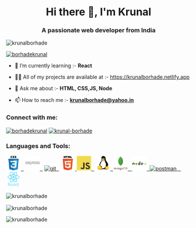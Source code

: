 <!-- ### Hi there 👋 -->

<!--
**KrunalBorhade/krunalborhade** is a ✨ _special_ ✨ repository because its `README.md` (this file) appears on your GitHub profile.

Here are some ideas to get you started:

- 🔭 I’m currently working on ...
- 🌱 I’m currently learning ...
- 👯 I’m looking to collaborate on ...
- 🤔 I’m looking for help with ...
- 💬 Ask me about ...
- 📫 How to reach me: ...
- 😄 Pronouns: ...
- ⚡ Fun fact: ...
-->


<h1 align="center">Hi there 👋, I'm Krunal </h1>
<h3 align="center">A passionate web developer from India</h3>

<p align="left"> <img src="https://komarev.com/ghpvc/?username=krunalborhade&label=Profile%20views&color=0e75b6&style=flat" alt="krunalborhade" /> </p>

<p align="left"> <a href="https://twitter.com/borhadekrunal" target="blank"><img src="https://img.shields.io/twitter/follow/borhadekrunal?logo=twitter&style=for-the-badge" alt="borhadekrunal" /></a> </p>

<!--   <img align="right" alt="GIF" src="https://hack.codingblocks.com/_nuxt/img/d688d5e.gif?raw=true" width="440" height="320" /> -->


- 🌱 I’m currently learning :- **React**

- 👨‍💻 All of my projects are available at :- https://krunalborhade.netlify.app

- 💬 Ask me about :- **HTML, CSS,JS, Node**

- 📫 How to reach me :- **krunalborhade@yahoo.in**




<h3 align="left">Connect with me:</h3>
<p align="left">
<a href="https://twitter.com/borhadekrunal" target="blank"><img align="center" src="https://raw.githubusercontent.com/rahuldkjain/github-profile-readme-generator/master/src/images/icons/Social/twitter.svg" alt="borhadekrunal" height="30" width="40" /></a>
<a href="https://linkedin.com/in/krunal-borhade" target="blank"><img align="center" src="https://raw.githubusercontent.com/rahuldkjain/github-profile-readme-generator/master/src/images/icons/Social/linked-in-alt.svg" alt="krunal-borhade" height="30" width="40" /></a>
</p>

<h3 align="left">Languages and Tools:</h3>
<p align="left"> <a href="https://www.w3schools.com/css/" target="_blank" rel="noreferrer"> <img src="https://raw.githubusercontent.com/devicons/devicon/master/icons/css3/css3-original-wordmark.svg" alt="css3" width="40" height="40"/> &nbsp</a> <a href="https://expressjs.com" target="_blank" rel="noreferrer"> <img src="https://raw.githubusercontent.com/devicons/devicon/master/icons/express/express-original-wordmark.svg" alt="express" width="40" height="40"/> &nbsp</a> <a href="https://git-scm.com/" target="_blank" rel="noreferrer"> <img src="https://www.vectorlogo.zone/logos/git-scm/git-scm-icon.svg" alt="git" width="40" height="40"/> &nbsp</a> <a href="https://www.w3.org/html/" target="_blank" rel="noreferrer"> <img src="https://raw.githubusercontent.com/devicons/devicon/master/icons/html5/html5-original-wordmark.svg" alt="html5" width="40" height="40"/> </a> <a href="https://developer.mozilla.org/en-US/docs/Web/JavaScript" target="_blank" rel="noreferrer"> <img src="https://raw.githubusercontent.com/devicons/devicon/master/icons/javascript/javascript-original.svg" alt="javascript" width="40" height="40"/> &nbsp</a> <a href="https://www.linux.org/" target="_blank" rel="noreferrer"> <img src="https://raw.githubusercontent.com/devicons/devicon/master/icons/linux/linux-original.svg" alt="linux" width="40" height="40"/>&nbsp </a>  <a href="https://www.mongodb.com/" target="_blank" rel="noreferrer"> <img src="https://raw.githubusercontent.com/devicons/devicon/master/icons/mongodb/mongodb-original-wordmark.svg" alt="mongodb" width="40" height="40"/> &nbsp</a><a href="https://nodejs.org" target="_blank" rel="noreferrer"> <img src="https://raw.githubusercontent.com/devicons/devicon/master/icons/nodejs/nodejs-original-wordmark.svg" alt="nodejs" width="40" height="40"/>&nbsp </a> <a href="https://postman.com" target="_blank" rel="noreferrer"> <img src="https://www.vectorlogo.zone/logos/getpostman/getpostman-icon.svg" alt="postman" width="40" height="40"/>&nbsp &nbsp</a> <a href="https://reactjs.org/" target="_blank" rel="noreferrer"> <img src="https://raw.githubusercontent.com/devicons/devicon/master/icons/react/react-original-wordmark.svg" alt="react" width="40" height="40"/> </a> </p>


<p><img align="center"  src="https://github-readme-streak-stats.herokuapp.com/?user=krunalborhade&show_icons=true&theme=synthwave&count_private=true" alt="krunalborhade" /></p>

<p><img align="center"  src="https://github-readme-stats.vercel.app/api?username=krunalborhade&show_icons=true&theme=synthwave&&count_private=true" alt="krunalborhade" /></p>



<!-- <p><img align="center" src="https://github-readme-stats.vercel.app/api?username=krunalborhade&show_icons=true&locale=en" alt="krunalborhade" /></p> -->

<p><img align="left" src="https://github-readme-stats.vercel.app/api/top-langs?username=krunalborhade&show_icons=true&locale=en&layout=compact&theme=synthwave&" alt="krunalborhade" /></p>









